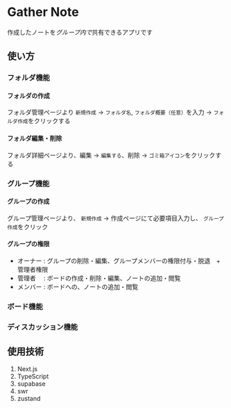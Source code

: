 # Gather Note

作成したノートを*グループ内で*共有できるアプリです

## 使い方

### フォルダ機能

#### フォルダの作成

フォルダ管理ページより `新規作成` → `フォルダ名`, `フォルダ概要（任意）`を入力 → `フォルダ作成`をクリックする

#### フォルダ編集・削除

フォルダ詳細ページより、編集 → `編集する`、削除 → `ゴミ箱アイコン`をクリックする

### グループ機能

#### グループの作成

グループ管理ページより、 `新規作成` → 作成ページにて必要項目入力し、 `グループ作成`をクリック

#### グループの権限

- オーナー : グループの削除・編集、グループメンバーの権限付与・脱退　+ 管理者権限
- 管理者　 : ボードの作成・削除・編集、ノートの追加・閲覧
- メンバー : ボードへの、ノートの追加・閲覧

### ボード機能

### ディスカッション機能

## 使用技術

1. Next.js
2. TypeScript
3. supabase
4. swr
5. zustand
